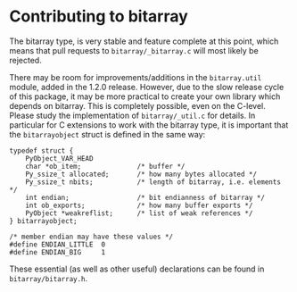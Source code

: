 Contributing to bitarray
========================

The bitarray type, is very stable and feature complete at this point,
which means that pull requests to `bitarray/_bitarray.c` will most likely
be rejected.

There may be room for improvements/additions in the `bitarray.util` module,
added in the 1.2.0 release.  However, due to the slow release cycle of this
package, it may be more practical to create your own library which depends
on bitarray.  This is completely possible, even on the C-level.  Please
study the implementation of `bitarray/_util.c` for details.  In particular for
C extensions to work with the bitarray type, it is important that
the `bitarrayobject` struct is defined in the same way:

    typedef struct {
        PyObject_VAR_HEAD
        char *ob_item;              /* buffer */
        Py_ssize_t allocated;       /* how many bytes allocated */
        Py_ssize_t nbits;           /* length of bitarray, i.e. elements */
        int endian;                 /* bit endianness of bitarray */
        int ob_exports;             /* how many buffer exports */
        PyObject *weakreflist;      /* list of weak references */
    } bitarrayobject;

    /* member endian may have these values */
    #define ENDIAN_LITTLE  0
    #define ENDIAN_BIG     1

These essential (as well as other useful) declarations can be found
in `bitarray/bitarray.h`.

